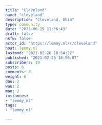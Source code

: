 ```yaml
---
title: "Cleveland" 
name: "cleveland"
description: "Cleveland, Ohio"
type: community
date: "2023-06-19 11:36:43"
draft: false
nsfw: false
actor_id: "https://lemmy.ml/c/cleveland"
host: lemmy.ml
lastmod: "2021-02-26 18:54:22"
published: "2021-02-26 18:50:07"
subscribers: 19
posts: 6
comments: 8
weight: 6
dau: 2
wau: 2
mau: 2
instances:
- "lemmy_ml"
tags: 
- "lemmy_ml"

---
```

